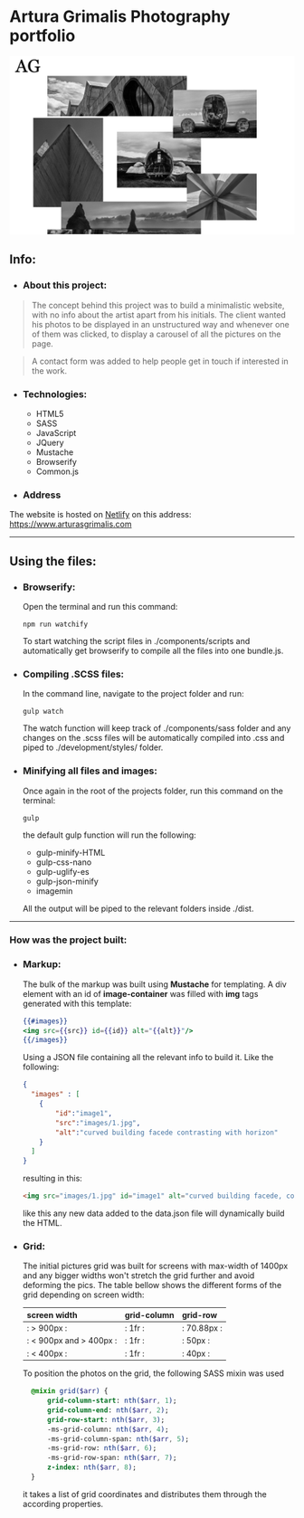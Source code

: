 # **Artura Grimalis** Photography portfolio

![Arturas Website](https://raw.githubusercontent.com/rafaelbogfreitas/react-myportfolio/master/src/images/arturasgrimalis.png)

## Info:

- ### About this project:

>  The concept behind this project was to build a minimalistic website, with no info about the artist apart from his initials. The client wanted his photos to be displayed in an unstructured way and whenever one of them was clicked, to display a carousel of all the pictures on the page.

>  A contact form was added to help people get in touch if interested in the work.

- ### Technologies:

  - HTML5
  - SASS
  - JavaScript
  - JQuery
  - Mustache
  - Browserify
  - Common.js

- ### Address
 The website is hosted on [Netlify](https://www.netlify.com) on this address: <https://www.arturasgrimalis.com>

---

## Using the files:

- ### Browserify:
  Open the terminal and run this command:
  ```
  npm run watchify
  ```
  To start watching the script files in ./components/scripts and automatically get browserify to compile all the files into one bundle.js.

- ### Compiling .SCSS files:

  In the command line, navigate to the project folder and run:
  ```
  gulp watch
  ```

  The watch function will keep track of ./components/sass folder and any changes on the .scss files will be automatically compiled into .css and piped to ./development/styles/ folder.

- ### Minifying all files and images:

  Once again in the root of the projects folder, run this command on the terminal:
  ```
  gulp
  ```
  the default gulp function will run the following:

    - gulp-minify-HTML
    - gulp-css-nano
    - gulp-uglify-es
    - gulp-json-minify
    - imagemin

  All the output will be piped to the relevant folders inside ./dist.

---

### How was the project built:

- ### Markup:

  The bulk of the markup was built using **Mustache** for templating. A div element with an id of **image-container** was filled with **img** tags generated with this template:

  ```mustache
  {{#images}}
  <img src={{src}} id={{id}} alt="{{alt}}"/>
  {{/images}}
  ```

  Using a JSON file containing all the relevant info to build it. Like the following:

  ```json
  {
    "images" : [
      {
          "id":"image1",
          "src":"images/1.jpg",
          "alt":"curved building facede contrasting with horizon"
      }
    ]
  }
  ```

  resulting in this:

  ```html
  <img src="images/1.jpg" id="image1" alt="curved building facede, contrasting with horizon"/>
  ```

  like this any new data added to the data.json file will dynamically build the HTML.

- ### Grid:

  The initial pictures grid was built for screens with max-width of 1400px and any bigger widths won't stretch the grid further and avoid deforming the pics. The table bellow shows the different forms of the grid depending on screen width:

  | screen width | grid-column | grid-row   |
  |--------------|-------------|------------|
  |: > 900px :     | : 1fr :   | : 70.88px :|  
  |: < 900px and > 400px :|: 1fr : | : 50px : |
  |: < 400px :      | : 1fr :       | : 40px :   |

  To position the photos on the grid, the following SASS mixin was used

  ```sass
    @mixin grid($arr) {
        grid-column-start: nth($arr, 1);
        grid-column-end: nth($arr, 2);
        grid-row-start: nth($arr, 3);
        -ms-grid-column: nth($arr, 4);
        -ms-grid-column-span: nth($arr, 5);
        -ms-grid-row: nth($arr, 6);
        -ms-grid-row-span: nth($arr, 7);
        z-index: nth($arr, 8);
    }
  ```
  it takes a list of grid coordinates and distributes them through the according properties.
